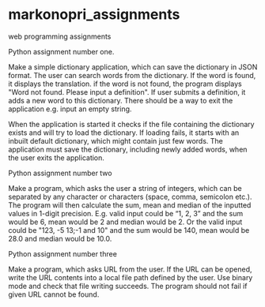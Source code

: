 # markonopri_assignments
web programming assignments

Python assignment number one.

Make a simple dictionary application, which can save the dictionary in JSON format. The user can search words from the dictionary. If the word is found, it displays the translation. if the word is not found, the program displays "Word not found. Please input a definition". If user submits a definition, it adds a new word to this dictionary. There should be a way to exit the application e.g. input an empty string.

When the application is started it checks if the file containing the dictionary exists and will try to load the dictionary. If loading fails, it starts with an inbuilt default dictionary, which might contain just few words. The application must save the dictionary, including newly added words, when the user exits the application.

Python assignment number two

Make a program, which asks the user a string of integers, which can be separated by any character or characters (space, comma, semicolon etc.). The program will then calculate the sum, mean and median of the inputted values in 1-digit precision. E.g. valid input could be “1, 2, 3” and the sum would be 6, mean would be 2 and median would be 2. Or the valid input could be "123, -5 13;-1 and 10" and the sum would be 140, mean would be 28.0 and median would be 10.0.


Python assignment number three

Make a program, which asks URL from the user. If the URL can be opened, write the URL contents into a local file path defined by the user. Use binary mode and check that file writing succeeds. The program should not fail if given URL cannot be found.
